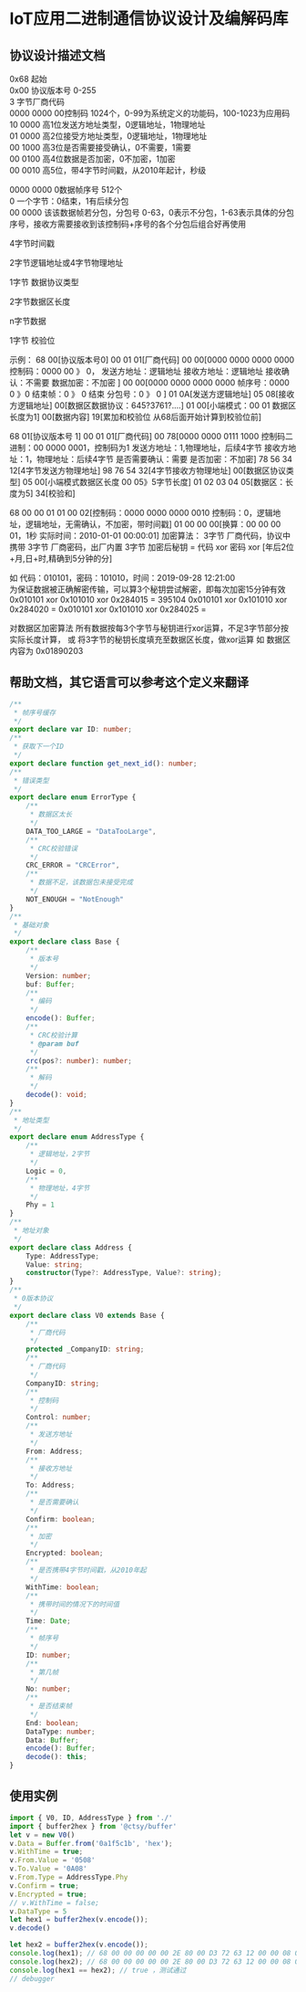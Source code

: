 # IoT应用二进制通信协议设计及编解码库

## 协议设计描述文档

0x68 起始  
0x00 协议版本号 0-255  
3 字节厂商代码  
0000 0000 00控制码 1024个，0-99为系统定义的功能码，100-1023为应用码  
10 0000 高1位发送方地址类型，0逻辑地址，1物理地址  
01 0000 高2位接受方地址类型，0逻辑地址，1物理地址  
00 1000 高3位是否需要接受确认，0不需要，1需要  
00 0100 高4位数据是否加密，0不加密，1加密  
00 0010 高5位，带4字节时间戳，从2010年起计，秒级  

0000 0000 0数据帧序号 512个  
0 一个字节：0结束，1有后续分包  
00 0000 该该数据帧若分包，分包号 0-63，0表示不分包，1-63表示具体的分包序号，接收方需要接收到该控制码+序号的各个分包后组合好再使用  

4字节时间戳

2字节逻辑地址或4字节物理地址

1字节 数据协议类型

2字节数据区长度

n字节数据

1字节 校验位

示例：
68 00[协议版本号0] 00 01 01[厂商代码] 00 00[0000 0000 0000 0000
控制码：0000 00 》 0，
发送方地址：逻辑地址
接收方地址：逻辑地址
接收确认：不需要
数据加密：不加密
] 00 00[0000 0000 0000 0000
帧序号：0000 0 》0
结束帧：0 》 0 结束
分包号：0 》 0 ] 01 0A[发送方逻辑地址] 05 08[接收方逻辑地址] 00[数据区数据协议：645?3761?....] 01 00[小端模式：00 01
数据区长度为1] 00[数据内容] 19[累加和校验位 从68后面开始计算到校验位前]

68 01[协议版本号 1] 00 01 01[厂商代码] 00 78[0000 0000 0111 1000
控制码二进制：00 0000 0001，控制码为1
发送方地址：1,物理地址，后续4字节
接收方地址：1，物理地址：后续4字节
是否需要确认：需要
是否加密：不加密] 78 56 34 12[4字节发送方物理地址] 98 76 54 32[4字节接收方物理地址] 00[数据区协议类型] 05 00[小端模式数据区长度 00 05》5字节长度] 01 02 03 04 05[数据区：长度为5] 34[校验和]

68 00 00 01 01 00 02[控制码：0000 0000 0000 0010
控制码：0，逻辑地址，逻辑地址，无需确认，不加密，带时间戳] 01 00 00 00[换算：00 00 00 01，1秒
实际时间：2010-01-01 00:00:01]
加密算法：
3字节 厂商代码，协议中携带
3字节 厂商密码，出厂内置
3字节 加密后秘钥 = 代码 xor 密码 xor [年后2位+月,日+时,精确到5分钟的分]

如 代码：010101，密码：101010，时间：2019-09-28 12:21:00  
为保证数据被正确解密传输，可以算3个秘钥尝试解密，即每次加密15分钟有效
0x010101 xor 0x101010 xor 0x284015 = 395104
0x010101 xor 0x101010 xor 0x284020 = 
0x010101 xor 0x101010 xor 0x284025 = 

对数据区加密算法
所有数据按每3个字节与秘钥进行xor运算，不足3字节部分按实际长度计算，
或 将3字节的秘钥长度填充至数据区长度，做xor运算
如 数据区 内容为 0x01890203

## 帮助文档，其它语言可以参考这个定义来翻译
```typescript
/**
 * 帧序号缓存
 */
export declare var ID: number;
/**
 * 获取下一个ID
 */
export declare function get_next_id(): number;
/**
 * 错误类型
 */
export declare enum ErrorType {
    /**
     * 数据区太长
     */
    DATA_TOO_LARGE = "DataTooLarge",
    /**
     * CRC校验错误
     */
    CRC_ERROR = "CRCError",
    /**
     * 数据不足，该数据包未接受完成
     */
    NOT_ENOUGH = "NotEnough"
}
/**
 * 基础对象
 */
export declare class Base {
    /**
     * 版本号
     */
    Version: number;
    buf: Buffer;
    /**
     * 编码
     */
    encode(): Buffer;
    /**
     * CRC校验计算
     * @param buf
     */
    crc(pos?: number): number;
    /**
     * 解码
     */
    decode(): void;
}
/**
 * 地址类型
 */
export declare enum AddressType {
    /**
     * 逻辑地址，2字节
     */
    Logic = 0,
    /**
     * 物理地址，4字节
     */
    Phy = 1
}
/**
 * 地址对象
 */
export declare class Address {
    Type: AddressType;
    Value: string;
    constructor(Type?: AddressType, Value?: string);
}
/**
 * 0版本协议
 */
export declare class V0 extends Base {
    /**
     * 厂商代码
     */
    protected _CompanyID: string;
    /**
     * 厂商代码
     */
    CompanyID: string;
    /**
     * 控制码
     */
    Control: number;
    /**
     * 发送方地址
     */
    From: Address;
    /**
     * 接收方地址
     */
    To: Address;
    /**
     * 是否需要确认
     */
    Confirm: boolean;
    /**
     * 加密
     */
    Encrypted: boolean;
    /**
     * 是否携带4字节时间戳，从2010年起
     */
    WithTime: boolean;
    /**
     * 携带时间的情况下的时间值
     */
    Time: Date;
    /**
     * 帧序号
     */
    ID: number;
    /**
     * 第几帧
     */
    No: number;
    /**
     * 是否结束帧
     */
    End: boolean;
    DataType: number;
    Data: Buffer;
    encode(): Buffer;
    decode(): this;
}

```

## 使用实例

```typescript
import { V0, ID, AddressType } from './'
import { buffer2hex } from '@ctsy/buffer'
let v = new V0()
v.Data = Buffer.from('0a1f5c1b', 'hex');
v.WithTime = true;
v.From.Value = '0508'
v.To.Value = '0A08'
v.From.Type = AddressType.Phy
v.Confirm = true;
v.Encrypted = true;
// v.WithTime = false;
v.DataType = 5
let hex1 = buffer2hex(v.encode());
v.decode()

let hex2 = buffer2hex(v.encode());
console.log(hex1); // 68 00 00 00 00 00 2E 80 00 D3 72 63 12 00 00 08 05 08 0A 05 04 00 0A 1F 5C 1B 30
console.log(hex2); // 68 00 00 00 00 00 2E 80 00 D3 72 63 12 00 00 08 05 08 0A 05 04 00 0A 1F 5C 1B 30
console.log(hex1 == hex2); // true ，测试通过
// debugger
```
